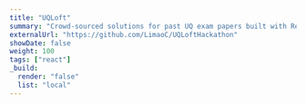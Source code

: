 ```yaml
---
title: "UQLoft"
summary: "Crowd-sourced solutions for past UQ exam papers built with React (Hackathon project)"
externalUrl: "https://github.com/LimaoC/UQLoftHackathon"
showDate: false
weight: 100
tags: ["react"]
_build:
  render: "false"
  list: "local"
---
```

